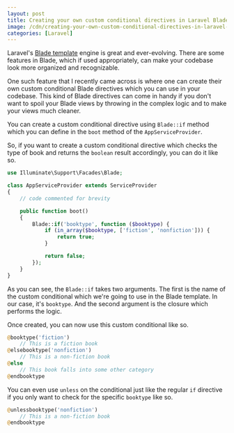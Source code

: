 ```yaml
---
layout: post
title: Creating your own custom conditional directives in Laravel Blade
image: /cdn/creating-your-own-custom-conditional-directives-in-laravel-blade.png
categories: [Laravel]
---
```


Laravel's [Blade template](https://laravel.com/docs/7.x/blade) engine is great and ever-evolving. There are some features in Blade, which if used appropriately, can make your codebase look more organized and recognizable.

One such feature that I recently came across is where one can create their own custom conditional Blade directives which you can use in your codebase. This kind of Blade directives can come in handy if you don't want to spoil your Blade views by throwing in the complex logic and to make your views much cleaner.

You can create a custom conditional directive using `Blade::if` method which you can define in the `boot` method of the `AppServiceProvider`.

So, if you want to create a custom conditional directive which checks the type of book and returns the `boolean` result accordingly, you can do it like so.

```php
use Illuminate\Support\Facades\Blade;

class AppServiceProvider extends ServiceProvider
{
    // code commented for brevity

    public function boot()
    {
        Blade::if('booktype', function ($booktype) {
            if (in_array($booktype, ['fiction', 'nonfiction'])) {
                return true;
            } 

            return false;
        });
    }
}
```

As you can see, the `Blade::if` takes two arguments. The first is the name of the custom conditional which we're going to use in the Blade template. In our case, it's `booktype`. And the second argument is the closure which performs the logic.

Once created, you can now use this custom conditional like so.

```php
@booktype('fiction')
    // This is a fiction book
@elsebooktype('nonfiction')
    // This is a non-fiction book
@else
    // This book falls into some other category
@endbooktype
```

You can even use `unless` on the conditional just like the regular `if` directive if you only want to check for the specific `booktype` like so.

```php
@unlessbooktype('nonfiction')
    // This is a non-fiction book
@endbooktype
```
